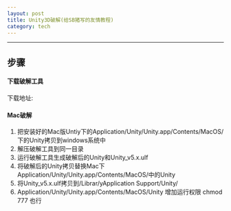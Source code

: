 ```yaml
---
layout: post
title: Unity3D破解(给SB猪写的友情教程)
category: tech
---
```

***
## 步骤
#### 下载破解工具
下载地址:
#### Mac破解
1. 把安装好的Mac版Untiy下的Application/Unity/Unity.app/Contents/MacOS/下的Unity拷贝到windows系统中
2. 解压破解工具到同一目录
3. 运行破解工具生成破解后的Unity和Unity_v5.x.ulf
4. 将破解后的Unity拷贝替换Mac下Application/Unity/Unity.app/Contents/MacOS/中的Unity
5. 将Unity_v5.x.ulf拷贝到/Librar/yApplication Support/Unity/
6. Application/Unity/Unity.app/Contents/MacOS/Unity 增加运行权限 chmod 777 也行
